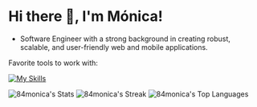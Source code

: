 # Hi there 👋, I'm Mónica!

* Software Engineer with a strong background in creating robust, scalable, and user-friendly web and mobile applications.

Favorite tools to work with:

[![My Skills](https://skillicons.dev/icons?i=react,vue,svelte,js,ts,html,css,java,postgresql)](https://skillicons.dev) 


![84monica's Stats](https://github-readme-stats.vercel.app/api?username=84monica&theme=vue-dark&show_icons=true&hide_border=true&count_private=true)
![84monica's Streak](https://github-readme-streak-stats.herokuapp.com/?user=84monica&theme=vue-dark&hide_border=true)
![84monica's Top Languages](https://github-readme-stats.vercel.app/api/top-langs/?username=84monica&theme=vue-dark&show_icons=true&hide_border=true&layout=compact)
